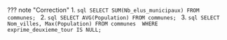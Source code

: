 ??? note "Correction"
    1.
    ```sql
    SELECT SUM(Nb_elus_municipaux)
    FROM communes;
    ```
    2.
    ```sql
    SELECT AVG(Population)
    FROM communes;
    ```
    3.
    ```sql
    SELECT Nom_villes, Max(Population)
    FROM communes 
    WHERE  exprime_deuxieme_tour IS NULL;
    ```